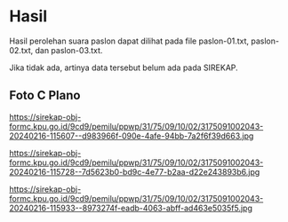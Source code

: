 # Hasil

Hasil perolehan suara paslon dapat dilihat pada file paslon-01.txt, paslon-02.txt, dan paslon-03.txt.

Jika tidak ada, artinya data tersebut belum ada pada SIREKAP.

## Foto C Plano

https://sirekap-obj-formc.kpu.go.id/9cd9/pemilu/ppwp/31/75/09/10/02/3175091002043-20240216-115607--d983966f-090e-4afe-94bb-7a2f6f39d663.jpg

https://sirekap-obj-formc.kpu.go.id/9cd9/pemilu/ppwp/31/75/09/10/02/3175091002043-20240216-115728--7d5623b0-bd9c-4e77-b2aa-d22e243893b6.jpg

https://sirekap-obj-formc.kpu.go.id/9cd9/pemilu/ppwp/31/75/09/10/02/3175091002043-20240216-115933--8973274f-eadb-4063-abff-ad463e5035f5.jpg
